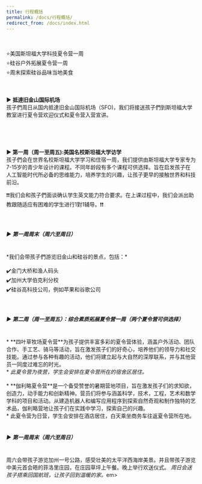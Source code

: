 ```yaml
---
title: 行程概括
permalink: /docs/行程概括/
redirect_from: /docs/index.html
---
```

<br>
<br>
⭐️美国斯坦福大学科技夏令营一周 <br>
⭐️硅谷户外拓展夏令营一周<br>
⭐️周末探索硅谷品味当地美食<br>
<br>
<br>

**▶︎ 抵達旧金山国际机场**
<br>
孩子們周日从国内抵達旧金山国际机场（SFO)，我们将接送孩子們到斯坦福大学教室进行夏令营欢迎仪式和夏令营入营宣讲。
</p>
<br>
<br>
<br>

**▶︎ 第一周（周一至周五):美国名校斯坦福大学访学**
<br>
孩子們会在世界名校斯坦福大学学习和住宿一周，我们提供由斯坦福大学专家专为7-15岁的青少年设计的课程。不同年龄段有多个课程可供选择。旨在启发孩子在人工智能时代所必备的思维能力，培养学生的兴趣，让孩子更早的接触世界和科技前沿。

❗️❗️我们会和孩子們面谈确认学生英文能力符合要求。在上课过程中，我们会派出助教跟随适应有困难的学生进行1對1辅导。❗️❗️
<br>
<br>
<br>

##### ▶︎ 第一周周末（周六至周日）
<br>
*我们会带孩子們游览旧金山和硅谷的景点，包括：*
<br>
<br>
✔️金门大桥和渔人码头<br>
✔️加州大学伯克利分校<br>
✔️硅谷高科技公司，例如苹果和谷歌公司<br>

<br>
<br>

##### ▶︎ 第二周（周一至周五）：综合素质拓展夏令营一周（两个夏令营可供选择）
<br>
* **四叶草牧场夏令营**为孩子提供丰富多彩的夏令营体验，涵盖户外活动、团队合作、手工艺、骑马等活动，旨在激发孩子们的好奇心，培养他们的领导力和社交技能。通过参与各种有趣的活动，他们将建立起与大自然的深厚联系，并与其他营员一同度过难忘的时光。<br>
  * <em>此夏令营为夜营，学生会安排在夏令营所在的宿舍区居住。</em>
<br>
<br>
* **伽利略夏令营**是一个备受赞誉的暑期营地项目，旨在激发孩子们的求知欲，创造力，动手能力和创新精神。营员们将参与涵盖科学，技术，工程，艺术和数学学科的项目和活动。从建造机器人和编写应用程序到探索自然奇观和制作独特的艺术品，伽利略营地让孩子们在实践中学习，探索自己的兴趣。<br>
  * 此夏令营为日营，学生会安排在酒店居住，白天乘坐商务车往返夏令营所在地。

<br>
<br>

##### ▶︎ 第一周周末（周六至周日）
<br>
周六会带孩子游览加州一号公路，感受壮美的太平洋西海岸美景。并且带孩子游览中美元首会晤的菲洛里庄园，在庄园草坪上午餐。晚上举行欢送仪式。
<em>周日会送孩子搭乘回国航班，让孩子回到温暖的家。</em>em>
<br>

